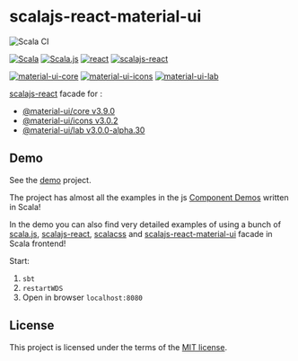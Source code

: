 # scalajs-react-material-ui

![Scala CI](https://github.com/kinoplan/scalajs-react-material-ui/workflows/Scala%20CI/badge.svg?branch=master)

[![Scala](https://img.shields.io/badge/Scala-2.12.10-red.svg?logo=Scala&logoColor=red)](https://www.scala-lang.org/)
[![Scala.js](https://img.shields.io/badge/Scala.js-0.6.32-orange.svg?logo=Scala&logoColor=orange)](https://www.scala-js.org/)
[![react](https://img.shields.io/badge/react-16.7.0-61DAFB.svg?logo=React)](https://ru.reactjs.org/)
[![scalajs-react](https://img.shields.io/static/v1?label=scalajs-react&message=1.6.0&color=blue)](https://github.com/japgolly/scalajs-react)

[![material-ui-core](https://img.shields.io/static/v1?label=@material-ui/core&message=3.9.0&color=ff69b4)](https://v3.material-ui.com/)
[![material-ui-icons](https://img.shields.io/static/v1?label=@material-ui/icons&message=3.0.2&color=ff69b4)](https://v3.material-ui.com/)
[![material-ui-lab](https://img.shields.io/static/v1?label=@material-ui/lab&message=3.0.0-alpha.30&color=ff69b4)](https://v3.material-ui.com/)

[scalajs-react](https://github.com/japgolly/scalajs-react) facade for :
* [@material-ui/core v3.9.0](https://github.com/mui-org/material-ui/tree/v3.x/packages/material-ui)
* [@material-ui/icons v3.0.2](https://github.com/mui-org/material-ui/tree/v3.x/packages/material-ui-icons)
* [@material-ui/lab v3.0.0-alpha.30](https://github.com/mui-org/material-ui/tree/v3.x/packages/material-ui-lab)

## Demo

See the [demo](/demo) project.

The project has almost all the examples in the js
[Component Demos](https://v3.material-ui.com/getting-started/installation/) written in Scala!

In the demo you can also find very detailed examples of using a bunch of [scala.js](http://scala-js.org), 
[scalajs-react](https://github.com/japgolly/scalajs-react), [scalacss](https://github.com/japgolly/scalacss)
and [scalajs-react-material-ui](https://github.com/kinoplan/scalajs-react-material-ui) facade in Scala frontend!

Start:
1. `sbt`
2. `restartWDS`
3. Open in browser `localhost:8080`

## License

This project is licensed under the terms of the [MIT license](/LICENSE).
